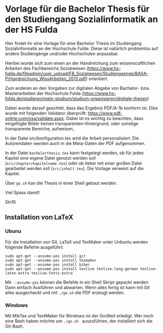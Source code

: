 # Vorlage für die Bachelor Thesis für den Studiengang Sozialinformatik an der HS Fulda

Hier findet ihr eine Vorlage für eine Bachelor Thesis im Studiengang Sozialinformatik an der Hochschule Fulde.
Diese ist natürlich problemlos auf andere Studiengänge und/oder Hochschulen anpassbar.

Hierbei wurde sich zum einen an der Handreichung zum wissenscaftlichen Arbeiten des Fachbereichs Sozialwesen (https://www.hs-fulda.de/fileadmin/user_upload/FB_Sozialwesen/Studiengaenge/BASA-P/Handreichung_WissArbeiten_2013.pdf) orientiert.

Zum anderen an den Vorgaben zur digitalen Abgabe von Bachelor- bzw. Masterarbeiten der Hochschule Fulda (https://www.hs-fulda.de/studieren/mein-studium/studium-organisieren/digitale-thesen)

Dabei wurde darauf geachtet, dass das Ergebnis PDF/A-1b konform ist. Dies wurde mit folgenden Validator überprüft: https://www.pdf-online.com/osa/validate.aspx. Dabei ist es wichtig zu beachten, dass eingefügte Bilder keinen transparenten Hintergrund, oder sonstige transparente Bereiche, aufweisen, 

In der Datei src/konfiguration.tex wird die Arbeit personalisiert. Die Autorendaten werden auch in die Meta-Daten der PDF aufgenommen.

In der Datei ``bachelorthesis.tex`` kann festgelegt werden, ob für jedes Kapitel eine eigene Datei genutzt werden soll (``src/chapter/kapitelname.tex``) oder ob lieber mit einer großen Datei gearbeitet werden soll (``src/inhalt.tex``). Die Vorlage verweist auf die Kapitel.

Über ``go.sh`` kan die Thesis in einer Shell gebaut werden.

Viel Spass damit!

SIn16

## Installation von LaTeX

### Ubunu

Für die Installation von Git, LaTeX und TexMaker unter Unbuntu werden folgende Befehle ausgeführt:

```
sudo apt-get --assume-yes install git
sudo apt-get --assume-yes install texmaker
sudo apt-get --assume-yes install biber
sudo apt-get --assume-yes install texlive texlive-lang-german texlive-latex-extra texlive-fonts-extra
```
Mit ``--assume-yes`` können die Befehle in ein Shell Skript gepackt werden. Dann einfach Ausführen und abwarten. Wenn alles fertig ist kann mit Git alles ausgecheckt und mit ``./go.sh`` die PDF erzeugt werden.  

### Windows

Mit MikTex und TextMaker für Windows ist der Großteil erledigt. Wer noch eine Bash haben möchte um ``./go.sh `` auszuführen, der installiert sich die Git-Bash.
